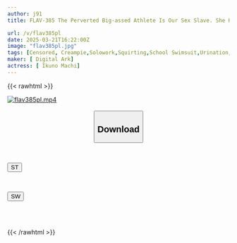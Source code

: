 ```yaml
---
author: j91
title: FLAV-385 The Perverted Big-assed Athlete Is Our Sex Slave. She Has A Cute Face, But Her Nipples Are Hard As A Rock. She Can't Stop Pounding Her Pussy. She Takes A Rock Hard Cock In Her Mouth, And With A Happy, Squirting Face, This Lewd Masochistic Schoolgirl Slut Squirts Like A Fountain From Her Sensitive, Prematurely Ejaculating Pussy.

url: /v/flav385pl
date: 2025-03-21T16:22:00Z
image: "flav385pl.jpg"
tags: [Censored, Creampie,Solowork,Squirting,School Swimsuit,Urination,Butt]
maker: [ Digital Ark]
actress: [ Ikuno Machi]
---
```



{{< rawhtml >}}

<div class="video" data-videoid="mL8oYzB1JpCkzQ">
    <a href="javascript:;">
        <img src="/v/flav385pl/flav385pl.jpg" width="WIDTH" height="HEIGHT" alt="flav385pl.mp4" loading="lazy">
    </a>
</div>

<script type="text/javascript" src="https://j91.asia/asset/on-demand-st.js"></script>

<br>
  <link rel="stylesheet" href="https://j91.asia/asset/bs5.css">
  
  <center>
  <button class="btn btn-primary" type="button" data-bs-toggle="collapse" data-bs-target=".multi-collapse" aria-expanded="false" aria-controls="multiCollapseExample1 multiCollapseExample2"><h2>Download</h2></button></center>
</p>
<div class="row">
  <div class="col">
    <div class="collapse multi-collapse" id="multiCollapseExample1">
      <div class="card card-body">
	      	      <br>
<div class="buttons">  
<p><a href="/v/flav385pl/st.html" target="_blank"><button class="btn-hover color-3"><i class="fa fa-download"></i> ST</button></a></p></div>
    </div>
  </div>
</div>
  <div class="col">
    <div class="collapse multi-collapse" id="multiCollapseExample2">
      <div class="card card-body">
	      <br>
<div class="buttons">
<p><a href="/v/flav385pl/sw.html" target="_blank"><button class="btn-hover color-2"><i class="fa fa-download"></i> SW</button></a></p></div>
<br><br>
      </div>
    </div>
  </div>
</div>

{{< /rawhtml >}}